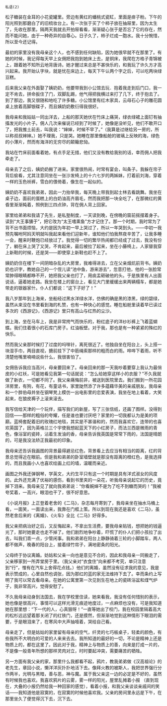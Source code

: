     私语(2) 

   松子糖装在金耳的小花瓷罐里。旁边有黄红的蟠桃式瓷缸，里面是痱子粉。下午的阳光照到那磨白了的旧梳妆台上。有一次张于买了个柿子放在抽屉里，因为太生了，先收在那里。隔两天我就去开拍屉看看，渐渐疑心张于是否忘了它的存在，然而不能问她，由于一种奇异的自尊心。日子久了，柿子烂成一胞水。我十分惋惜，所以至今还记得。

   最初的家里没有我母亲这个人，也不感到任何缺陷，因为她很早就不在那里了。有她的时候，我记得每天早上女佣把我抱到她床上去，是铜床，我爬在方格子青锦被上，跟着她不知所云地背唐诗。她才醒过来总是不甚快乐的，和我玩了许久方才高兴起来。我开始认字块，就是忧在床边上，每天下午认两个字之后，可以吃两块绿豆糕。

   后来我父亲在外面娶了姨奶奶，他要带我到小公馆去玩．抱着我走到后门口，我一定不肯去，拼命扳住了门，双脚乱踢，他气得把我横过来打了几下，终于抱去了。到了那边，我又很随和地吃了许多糖。小公馆里有红木家具，云母石心子的雕花圆桌上放着高脚银碟子，而且姨奶奶敷衍得我很好。

   我母亲和我姑姑一同出洋去，上船的那天她伏在竹床上痛哭，绿衣绿裙上面钉有抽搐发光的小片子。佣人几次来催说已经到了时候了，她像是没听见，他们不敢开口了，把我推土前去，叫我说：“婶婶，时候不早了。”（我算是过继给另一房的，所以称叔叔婶婶。）她不理我，只是哭。她睡在那里像船舱的玻璃上反映的海，绿色的小薄片，然而有海洋的无穷尽的颠簸悲恸。

   我站在竹床前面看着她，有点手足无措，他们又没有教给我别的话，幸而佣人把我牵走了。

   母亲去了之后，姨奶奶搬了进来。家里很热闹，时常有宴会，叫条子。我躲在帘子背后偷看，尤其注意同坐在一张沙发椅上的十六七岁的两姊妹，打着前刘海，穿着一样的玉色袄裤，雪白的偎倚着，像生在一起似的。

   姨奶奶不喜欢我弟弟，因此一力抬举我，每天晚上带我到起士林去看跳舞。我坐在桌子边，面前的蛋糕上的白奶油高齐眉毛，然而我把那一块全吃了，在那微红的黄昏里渐渐盹着，照例到三四点钟，背在佣人背上回家。

   家里给弟弟和我请了先生，是私塾制度，一天读到晚，在傍晚的窗前摇摆着身子。读到“大王事獯于”，把它改为“太王嗜熏鱼”方才记住了。那一个时期，我时常为了背不出书面烦恼，大约是因为年初一早上哭过了，所以一年哭到头。——中初一我预先嘱咐阿妈天明就叫我起来看他们迎新年，谁知他们怕我熬夜辛苦了，让我多睡一会，醒来时鞭炮已经放过了。我觉得一切的繁华热闹都已经成了过去，我没有份了，躺在床上哭了又哭，不肯起来，最后被拉了起来，坐在小藤椅上，人家替我穿上新鞋的时候，还是哭——即使穿上新鞋也赶不上了。

   姨奶奶住在楼下一间阴暗杂乱的大房里，我难得进去，立在父亲烟炕前背书。姨奶奶也识字，教她自己的一个侄儿读“池中鱼，游来游去”，忽意打他，他的一张脸常常肿得眼睛都睁不开，她把我父亲也打了，用痰盂砸破他的头。于是族里有人出面说话，逼着她走路。我坐在楼上的窗台上，看见大门里缓缓出来两辆榻车，都是她带走的银器家什。仆人们都说：“这下子好了！”

   我八岁那年到上海来，坐船经过黑水洋绿水洋，仿佛的确是黑的漆黑，绿的碧绿，虽然从来没在书里看到海的札赞，也有一种快心的感觉。睡在船舱里读着早已读过多次的《西游记》，《西游记》里只有高山与红热的尘沙。

   到上海，坐在马车上，我是非常挎气而快乐的，粉红底子的洋纱衫裤上飞着蓝蝴蝶。我们住着很小的石库门房子。红油板壁。对于我，那也是有一种紧紧的殊红的快乐。

   然而我父亲那时候打了过度的吗啡针，离死很近了。他独自坐在阳台上，头上搭一块湿手巾，两目直视，搪前挂下了中筋绳索那样的粗而白的雨。哗哗下着雨，听不清楚他嘴里喃喃说些什么，我很害怕了。

   女佣告诉我应当高兴，母亲要回来了。母亲回来的那一天我吵着要穿上我认为最俏皮的小红袄，可是她看见我第一句话就说：“怎么给她穿这样小的衣服？”不久我就做了新衣，一切都不同了。我父亲痛悔前非，被送到医院里去。我们搬到一所花园洋房里，有狗，有花，有童话书，家里陡然添了许多蕴藉华美的亲戚朋友。我母亲和一个胖伯母并坐在钢琴凳上模仿一出电影里的恋爱表演，我坐在地上看着，大笑起来，在狼皮褥子上滚来滚去。

   我写信给天津的一个玩伴，描写我们的新屋，写了三张信纸，还画了图样。没得到回信——那样的粗俗的夸耀，任是谁也要讨厌吧？家里的一切我都认为是美的项巅。蓝椅套配着旧的玫瑰红地毯，其实是不甚谐和的，然而我喜欢它，连带的也喜欢英国了，因为英格兰三个宇使我想起蓝天下的小红房子，而法兰西是微雨的青色，像浴室的瓷砖，沾着生发油的香，母亲告诉我英国是常常下雨的，法国是晴朗的，可是我没法矫正我最初的印象。

   我母亲还告诉我画图的背景最得避忌红色，背景看上去应当有相当的距离，红的背景总觉得近在眼前。但是我和弟弟的卧室墙壁就是那没有距离的橙红色，是我选择的，而且我画小人也喜欢绘画上红的墙，温暖而亲近。

   画图之外我还弹钢琴，学英文，大约生平只有这一个时期是具有洋式淑女的风度的。此外还充满了优裕的感伤，看到书里夹的一朵花，听我母亲说起它的历史，竟掉下泪来。我母亲见了就向我弟弟说：“你看婉婶不是为了吃不到糖而哭的！”我被夸奖着，一高兴，眼泪也干了，很不好意思。

   《小说月报》上正登着老舍的《二马》，杂志每月寄到了，我母亲坐在抽水马桶上看，一面笑，一面读出来，我靠在门框上策。所以到现在我还是喜欢《二马》，虽然老舍后来的《离婚》、《火车》全比《二马》好得多。

   我父亲把病治好之后，又反悔起来，不拿出生活费，要我母亲贴钱，想把她的钱逼光了，那时她要走也走不掉了。他们剧烈地争吵着，吓慌了的仆人们把小孩拉了出去，叫我们乖一点，少管闲事。我和弟弟在阳台上静静骑着三轮的小脚踏车，两人都不做声，晚春的阳台上，接着绿竹帘子，满地密条的阳光。

   父母终于协议离婚。妨姑和父亲一向也是意见不合的，因此和我母亲一同搬走了，父亲移家到一所弄堂房于里。（我父亲对“衣食住”向来都不考究，单只注意到“行”，惟有在汽车上舍得花点钱。）他们的离婚，虽然没有征求我的意见，我是表示赞成的，心里自然也调张，因为那红的蓝的家无法维持下去了。幸而条约上写明了我可以常去看母亲。在她的公寓里第一次见到生在地上的瓷砖浴盆和煤气炉子，我非常高兴，觉得安慰了。

   不久我母亲动身到法国去，我在学校里住读，她来看我，我没有任何惜别的表示，她也像是很高兴，事情可以这样光滑无痕迹地度过，一点麻烦也没有，可是我知道她在那里想：“下一代的人，心真狠呀！”一直等她出了校门，我在校园里隔着高大的松杉远远望着那关闭了的红铁门，还是摸然，但渐渐地觉到这种情形下眼泪的需要，于是眼泪来了，在寒风中大声抽噎着，哭给自己看。

   母亲走了，但是姑姑的家里留有母亲的空气，纤灵的七巧板桌子，轻柔的颜色，有些我所不大明白的可爱的人来来去去。我所知道的最好的一切，不论是精神上还是物质上的，都在这里了。因此对于我，精神上与物质上的善，向来是打成一片的，不是像一般青年所想的那样灵肉对立，时时要起冲突，需要痛苦的牺牲。

   另一方面有我父亲的家，那里什么我都看不起，鸦片，教我弟弟做《汉高祖论》的老先生，章回小说，懒洋洋灰扑扑地活下去。像拜火教的被斯人，我把世界强行分作两半，光明与黑暗，善与恶，神与魔。属于我父亲这一边的必定是不好的，虽然有时候我也喜欢。我喜欢鸦片的云雾，雾一样的阳光，屋里乱摊着小报 （直到现在，大叠的小报仍然给我一种回家的感觉），看着小报，和我父亲谈谈亲戚间的笑话——我知道他是寂寞的，在寂寞的时候他喜欢我。父亲的房间里永远是下午，在那里坐久了便觉得沉下去，沉下去。

